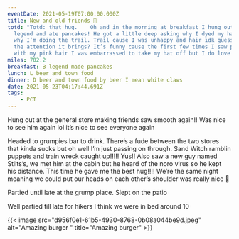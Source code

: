 ```yaml
---
eventDate: 2021-05-19T07:00:00.000Z
title: New and old friends 🤗
totd: "Totd: that hug.    Oh and in the morning at breakfast I hung out with
  legend and ate pancakes! He got a little deep asking why I dyed my hair and
  why I’m doing the trail. Trail cause I was unhappy and hair idk guess I like
  the attention it brings? It’s funny cause the first few times I saw people
  with my pink hair I was embarrassed to take my hat off but I do love it? K"
miles: 702.2
breakfast: B legend made pancakes
lunch: L beer and town food
dinner: D beer and town food by beer I mean white claws
date: 2021-05-23T04:17:44.691Z
tags: 
    - PCT
---
```

Hung out at the general store making friends saw smooth again!! Was nice to see him again lol it’s nice to see everyone again



Headed to grumpies bar to drink. There’s a fude between the two stores that kinda sucks but oh well I’m just passing on through. Sand Witch ramblin puppets and train wreck caught up!!!!! Yus!! Also saw a new guy named Stilts’s, we met him at the cabin but he heard of the noro virus so he kept his distance. This time he gave me the best hug!!!! We’re the same night meaning we could put our heads on each other’s shoulder was really nice 🥰 



Partied until late at the grump place. Slept on the patio



Well partied till late for hikers I think we were in bed around 10



{{< image src="d956f0e1-61b5-4930-8768-0b08a044be9d.jpeg" alt="Amazing burger " title="Amazing burger" >}}